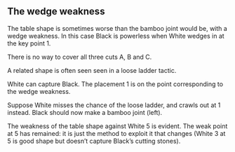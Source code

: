 ## The wedge weakness

<!-- fig. 1.3.1 -->
The table shape is sometimes worse than the bamboo joint would be, with a wedge weakness. In this case Black is powerless when White wedges in at the key point 1.

<!-- fig. 1.3.2 -->
There is no way to cover all three cuts A, B and C.

<!-- fig. 1.3.3 -->
A related shape is often seen seen in a loose ladder tactic.

<!-- fig. 1.3.4 -->
White can capture Black. The placement 1 is on the point corresponding to the wedge weakness.

<!-- fig. 1.3.5 -->
Suppose White misses the chance of the loose ladder, and crawls out at 1 instead. Black should now make a bamboo joint (left).

<!-- fig. 1.3.5 -->
The weakness of the table shape against White 5 is evident. The weak point at 5 has remained: it is just the method to exploit it that changes (White 3 at 5 is good shape but doesn’t capture Black’s cutting stones).